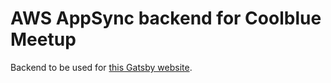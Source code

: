 # AWS AppSync backend for Coolblue Meetup

Backend to be used for [this Gatsby website](https://github.com/cbmeetup/gatsby-amplify).
